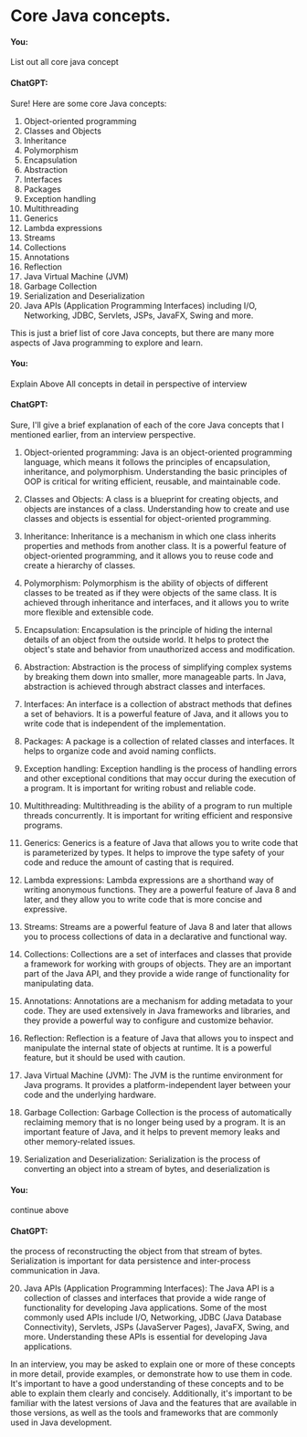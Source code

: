 # Core Java concepts.

#### You:
List out all core java concept

#### ChatGPT:
Sure! Here are some core Java concepts:

1. Object-oriented programming
2. Classes and Objects
3. Inheritance
4. Polymorphism
5. Encapsulation
6. Abstraction
7. Interfaces
8. Packages
9. Exception handling
10. Multithreading
11. Generics
12. Lambda expressions
13. Streams
14. Collections
15. Annotations
16. Reflection
17. Java Virtual Machine (JVM)
18. Garbage Collection
19. Serialization and Deserialization
20. Java APIs (Application Programming Interfaces) including I/O, Networking, JDBC, Servlets, JSPs, JavaFX, Swing and more.

This is just a brief list of core Java concepts, but there are many more aspects of Java programming to explore and learn.


#### You:
Explain Above All concepts in detail in perspective of interview

#### ChatGPT:
Sure, I'll give a brief explanation of each of the core Java concepts that I mentioned earlier, from an interview perspective.

1. Object-oriented programming: Java is an object-oriented programming language, which means it follows the principles of encapsulation, inheritance, and polymorphism. Understanding the basic principles of OOP is critical for writing efficient, reusable, and maintainable code.

2. Classes and Objects: A class is a blueprint for creating objects, and objects are instances of a class. Understanding how to create and use classes and objects is essential for object-oriented programming.

3. Inheritance: Inheritance is a mechanism in which one class inherits properties and methods from another class. It is a powerful feature of object-oriented programming, and it allows you to reuse code and create a hierarchy of classes.

4. Polymorphism: Polymorphism is the ability of objects of different classes to be treated as if they were objects of the same class. It is achieved through inheritance and interfaces, and it allows you to write more flexible and extensible code.

5. Encapsulation: Encapsulation is the principle of hiding the internal details of an object from the outside world. It helps to protect the object's state and behavior from unauthorized access and modification.

6. Abstraction: Abstraction is the process of simplifying complex systems by breaking them down into smaller, more manageable parts. In Java, abstraction is achieved through abstract classes and interfaces.

7. Interfaces: An interface is a collection of abstract methods that defines a set of behaviors. It is a powerful feature of Java, and it allows you to write code that is independent of the implementation.

8. Packages: A package is a collection of related classes and interfaces. It helps to organize code and avoid naming conflicts.

9. Exception handling: Exception handling is the process of handling errors and other exceptional conditions that may occur during the execution of a program. It is important for writing robust and reliable code.

10. Multithreading: Multithreading is the ability of a program to run multiple threads concurrently. It is important for writing efficient and responsive programs.

11. Generics: Generics is a feature of Java that allows you to write code that is parameterized by types. It helps to improve the type safety of your code and reduce the amount of casting that is required.

12. Lambda expressions: Lambda expressions are a shorthand way of writing anonymous functions. They are a powerful feature of Java 8 and later, and they allow you to write code that is more concise and expressive.

13. Streams: Streams are a powerful feature of Java 8 and later that allows you to process collections of data in a declarative and functional way.

14. Collections: Collections are a set of interfaces and classes that provide a framework for working with groups of objects. They are an important part of the Java API, and they provide a wide range of functionality for manipulating data.

15. Annotations: Annotations are a mechanism for adding metadata to your code. They are used extensively in Java frameworks and libraries, and they provide a powerful way to configure and customize behavior.

16. Reflection: Reflection is a feature of Java that allows you to inspect and manipulate the internal state of objects at runtime. It is a powerful feature, but it should be used with caution.

17. Java Virtual Machine (JVM): The JVM is the runtime environment for Java programs. It provides a platform-independent layer between your code and the underlying hardware.

18. Garbage Collection: Garbage Collection is the process of automatically reclaiming memory that is no longer being used by a program. It is an important feature of Java, and it helps to prevent memory leaks and other memory-related issues.

19. Serialization and Deserialization: Serialization is the process of converting an object into a stream of bytes, and deserialization is


#### You:
continue above

#### ChatGPT:
the process of reconstructing the object from that stream of bytes. Serialization is important for data persistence and inter-process communication in Java.

20. Java APIs (Application Programming Interfaces): The Java API is a collection of classes and interfaces that provide a wide range of functionality for developing Java applications. Some of the most commonly used APIs include I/O, Networking, JDBC (Java Database Connectivity), Servlets, JSPs (JavaServer Pages), JavaFX, Swing, and more. Understanding these APIs is essential for developing Java applications.

In an interview, you may be asked to explain one or more of these concepts in more detail, provide examples, or demonstrate how to use them in code. It's important to have a good understanding of these concepts and to be able to explain them clearly and concisely. Additionally, it's important to be familiar with the latest versions of Java and the features that are available in those versions, as well as the tools and frameworks that are commonly used in Java development.
